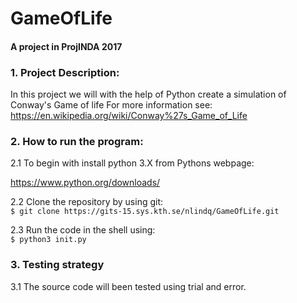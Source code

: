 # GameOfLife
#### A project in ProjINDA 2017

### 1. Project Description:
In this project we will with the help of Python create a simulation of Conway's Game of life
For more information see: 
https://en.wikipedia.org/wiki/Conway%27s_Game_of_Life

### 2. How to run the program:

2.1 To begin with install python 3.X from Pythons webpage:

https://www.python.org/downloads/

2.2 Clone the repository by using git: <br />
```$ git clone https://gits-15.sys.kth.se/nlindq/GameOfLife.git```

2.3 Run the code in the shell using: <br />
```$ python3 init.py```

### 3. Testing strategy 

3.1 The source code will been tested using trial and error.


